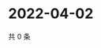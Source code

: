 # 2022-04-02

共 0 条

<!-- BEGIN WEIBO -->
<!-- 最后更新时间 Sat Apr 02 2022 21:19:54 GMT+0800 (China Standard Time) -->

<!-- END WEIBO -->
